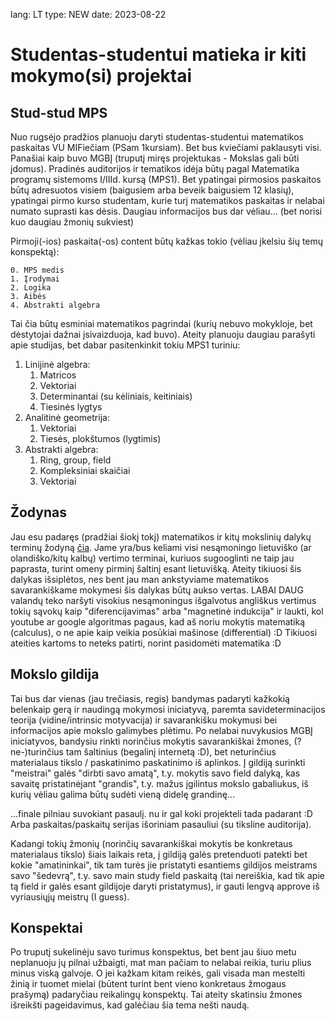 lang: LT
type: NEW
date: 2023-08-22

# Studentas-studentui matieka ir kiti mokymo(si) projektai

## Stud-stud MPS

Nuo rugsėjo pradžios planuoju daryti studentas-studentui matematikos paskaitas VU MIFiečiam (PSam 1kursiam). Bet bus kviečiami paklausyti visi. Panašiai kaip buvo MGBĮ (truputį miręs projektukas - Mokslas gali būti įdomus). Pradinės auditorijos ir tematikos idėja būtų pagal Matematika programų sistemoms I/IIId. kursą (MPS1). Bet ypatingai pirmosios paskaitos būtų adresuotos visiem (baigusiem arba beveik baigusiem 12 klasių), ypatingai pirmo kurso studentam, kurie turį matematikos paskaitas ir nelabai numato suprasti kas dėsis. Daugiau informacijos bus dar vėliau... (bet norisi kuo daugiau žmonių sukviest)

Pirmoji(-ios) paskaita(-os) content būtų kažkas tokio (vėliau įkelsiu šių temų konspektą):

    0. MPS medis
    1. Įrodymai
    2. Logika
    3. Aibės
    4. Abstrakti algebra

Tai čia būtų esminiai matematikos pagrindai (kurių nebuvo mokykloje, bet dėstytojai dažnai įsivaizduoja, kad buvo). Ateity planuoju daugiau parašyti apie studijas, bet dabar pasitenkinkit tokiu MPS1 turiniu:

1. Linijinė algebra:
   1. Matricos
   2. Vektoriai
   3. Determinantai (su kėliniais, keitiniais)
   4. Tiesinės lygtys
2. Analitinė geometrija:
   1. Vektoriai
   2. Tiesės, plokštumos (lygtimis)
3. Abstrakti algebra:
   1. Ring, group, field
   2. Kompleksiniai skaičiai
   3. Vektoriai

## Žodynas

Jau esu padaręs (pradžiai šiokį tokį) matematikos ir kitų mokslinių dalykų terminų žodyną [čia](https://www.npw.lt/teach/vocabulary/). Jame yra/bus keliami visi nesąmoningo lietuviško (ar olandiško/kitų kalbų) vertimo terminai, kuriuos sugooglinti ne taip jau paprasta, turint omeny pirminį šaltinį esant lietuvišką. Ateity tikiuosi šis dalykas išsiplėtos, nes bent jau man ankstyviame matematikos savarankiškame mokymesi šis dalykas būtų aukso vertas. LABAI DAUG valandų teko naršyti visokius nesąmoningus išgalvotus angliškus vertimus tokių sąvokų kaip "diferencijavimas" arba "magnetinė indukcija" ir laukti, kol youtube ar google algoritmas pagaus, kad aš noriu mokytis matematiką (calculus), o ne apie kaip veikia posūkiai mašinose (differential) :D Tikiuosi ateities kartoms to neteks patirti, norint pasidomėti matematika :D

## Mokslo gildija

Tai bus dar vienas (jau trečiasis, regis) bandymas padaryti kažkokią belenkaip gerą ir naudingą mokymosi iniciatyvą, paremta savideterminacijos teorija (vidine/intrinsic motyvacija) ir savarankišku mokymusi bei informacijos apie mokslo galimybes plėtimu. Po nelabai nuvykusios MGBĮ iniciatyvos, bandysiu rinkti norinčius mokytis savarankiškai žmones, (?ne-)turinčius tam šaltinius (begalinį internetą :D), bet neturinčius materialaus tikslo / paskatinimo paskatinimo iš aplinkos. Į gildiją surinkti "meistrai" galės "dirbti savo amatą", t.y. mokytis savo field dalyką, kas savaitę pristatinėjant "grandis", t.y. mažus įgilintus mokslo gabaliukus, iš kurių vėliau galima būtų sudėti vieną didelę grandinę...

...finale pilniau suvokiant pasaulį. nu ir gal koki projekteli tada padarant :D Arba paskaitas/paskaitų serijas išoriniam pasauliui (su tiksline auditorija).

Kadangi tokių žmonių (norinčių savarankiškai mokytis be konkretaus materialaus tikslo) šiais laikais reta, į gildiją galės pretenduoti patekti bet kokie "amatininkai", tik tam turės jie pristatyti esantiems gildijos meistrams savo "šedevrą", t.y. savo main study field paskaitą (tai nereiškia, kad tik apie tą field ir galės esant gildijoje daryti pristatymus), ir gauti lengvą approve iš vyriausiųjų meistrų (I guess).

## Konspektai

Po truputį sukelinėju savo turimus konspektus, bet bent jau šiuo metu neplanuoju jų pilnai užbaigti, mat man pačiam to nelabai reikia, turiu plius minus viską galvoje. O jei kažkam kitam reikės, gali visada man mestelti žinią ir tuomet mielai (būtent turint bent vieno konkretaus žmogaus prašymą) padaryčiau reikalingų konspektų. Tai ateity skatinsiu žmones išreikšti pageidavimus, kad galėčiau šia tema nešti naudą.
